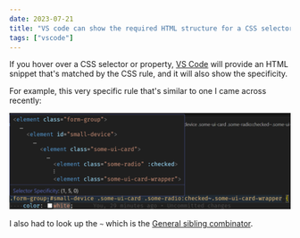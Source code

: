 ```yaml
---
date: 2023-07-21
title: "VS code can show the required HTML structure for a CSS selector"
tags: ["vscode"]
---
```



If you hover over a CSS selector or property, [VS Code](https://code.visualstudio.com/docs/languages/css) will provide an HTML snippet that's matched by the CSS rule, and it will also show the specificity.

For example, this very specific rule that's similar to one I came across recently:

![screenshot of hovering in css](./hover-css-selector.png)

I also had to look up the `~` which is the [General sibling combinator](https://developer.mozilla.org/en-US/docs/Web/CSS/General_sibling_combinator).


